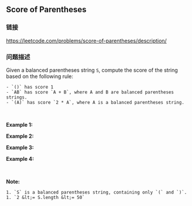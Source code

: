 ## Score of Parentheses  
### 链接  
https://leetcode.com/problems/score-of-parentheses/description/  
### 问题描述
Given a balanced parentheses string `S`, compute the score of the string based on the following rule:

	- `()` has score 1
	- `AB` has score `A + B`, where A and B are balanced parentheses strings.
	- `(A)` has score `2 * A`, where A is a balanced parentheses string.

&nbsp;

**Example 1:**

**Example 2:**

**Example 3:**

**Example 4:**

&nbsp;

**Note:**

	1. `S` is a balanced parentheses string, containing only `(` and `)`.
	1. `2 &lt;= S.length &lt;= 50`
